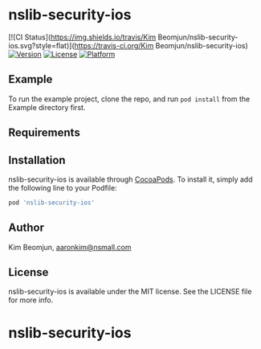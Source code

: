 # nslib-security-ios

[![CI Status](https://img.shields.io/travis/Kim Beomjun/nslib-security-ios.svg?style=flat)](https://travis-ci.org/Kim Beomjun/nslib-security-ios)
[![Version](https://img.shields.io/cocoapods/v/nslib-security-ios.svg?style=flat)](https://cocoapods.org/pods/nslib-security-ios)
[![License](https://img.shields.io/cocoapods/l/nslib-security-ios.svg?style=flat)](https://cocoapods.org/pods/nslib-security-ios)
[![Platform](https://img.shields.io/cocoapods/p/nslib-security-ios.svg?style=flat)](https://cocoapods.org/pods/nslib-security-ios)

## Example

To run the example project, clone the repo, and run `pod install` from the Example directory first.

## Requirements

## Installation

nslib-security-ios is available through [CocoaPods](https://cocoapods.org). To install
it, simply add the following line to your Podfile:

```ruby
pod 'nslib-security-ios'
```

## Author

Kim Beomjun, aaronkim@nsmall.com

## License

nslib-security-ios is available under the MIT license. See the LICENSE file for more info.
# nslib-security-ios
